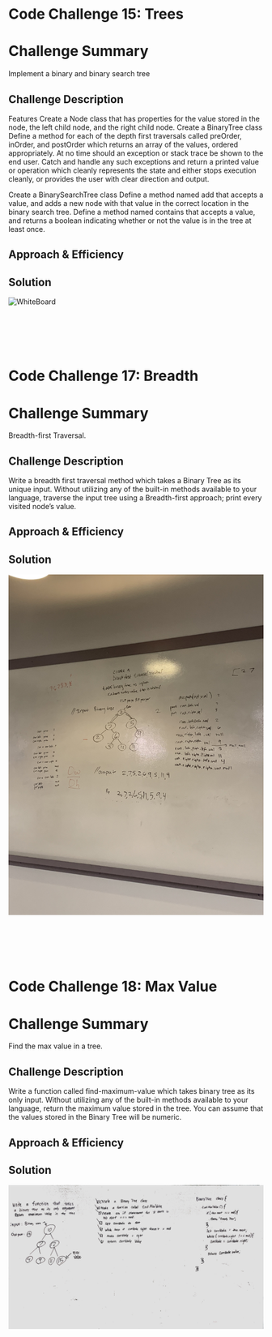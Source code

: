 # Code Challenge 15: Trees

# Challenge Summary
Implement a binary and binary search tree

## Challenge Description
Features
Create a Node class that has properties for the value stored in the node, the left child node, and the right child node.
Create a BinaryTree class
Define a method for each of the depth first traversals called preOrder, inOrder, and postOrder which returns an array of the values, ordered appropriately.
At no time should an exception or stack trace be shown to the end user. Catch and handle any such exceptions and return a printed value or operation which cleanly represents the state and either stops execution cleanly, or provides the user with clear direction and output.

Create a BinarySearchTree class
Define a method named add that accepts a value, and adds a new node with that value in the correct location in the binary search tree.
Define a method named contains that accepts a value, and returns a boolean indicating whether or not the value is in the tree at least once.

## Approach & Efficiency
<!-- What approach did you take? Why? What is the Big O space/time for this approach? -->

## Solution
![WhiteBoard](./assets/tree.jpg)

<br />
<br />
<br />
<br />

# Code Challenge 17: Breadth

# Challenge Summary
Breadth-first Traversal.

## Challenge Description
Write a breadth first traversal method which takes a Binary Tree as its unique input. Without utilizing any of the built-in methods available to your language, traverse the input tree using a Breadth-first approach; print every visited node’s value.

## Approach & Efficiency
<!-- What approach did you take? Why? What is the Big O space/time for this approach? -->

## Solution
![WhiteBoard](./assets/breadth.jpg)

<br />
<br />
<br />
<br />


# Code Challenge 18: Max Value

# Challenge Summary
Find the max value in a tree.

## Challenge Description
Write a function called find-maximum-value which takes binary tree as its only input. Without utilizing any of the built-in methods available to your language, return the maximum value stored in the tree. You can assume that the values stored in the Binary Tree will be numeric.

## Approach & Efficiency
<!-- What approach did you take? Why? What is the Big O space/time for this approach? -->

## Solution
![WhiteBoard](./assets/max.jpeg)
